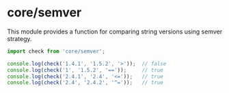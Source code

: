 # core/semver

This module provides a function for comparing string versions using semver strategy.

```js
import check from 'core/semver';

console.log(check('1.4.1', '1.5.2', '>'));  // false
console.log(check('1', '1.5.2', '=='));     // true
console.log(check('2.4.1', '2.4', '<='));   // true
console.log(check('2.4', '2.4.2', '^='));   // true
```
